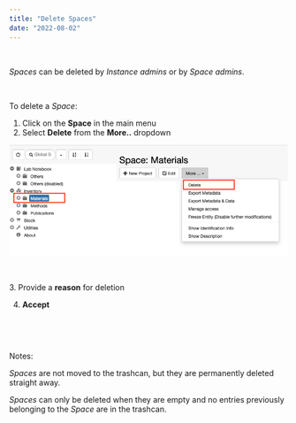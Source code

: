 ```yaml
---
title: "Delete Spaces"
date: "2022-08-02"
---
```


 

_Spaces_ can be deleted by _Instance admins_ or by _Space admins_.

 

To delete a _Space_:

1. Click on the **Space** in the main menu
2. Select **Delete** from the **More..** dropdown

![](images/delete-space.png)

 

3\. Provide a **reason** for deletion

4. **Accept**

 

 

Notes:

_Spaces_ are not moved to the trashcan, but they are permanently deleted straight away.

_Spaces_ can only be deleted when they are empty and no entries previously belonging to the _Space_ are in the trashcan.
